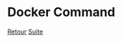 # Docker Command



[Retour](https://obeyler.github.io/Formation-K8S/) [Suite](https://obeyler.github.io/Formation-K8S/Chapitres/DockerRegistry.html)
